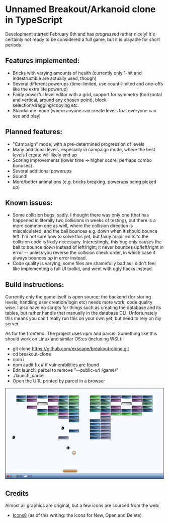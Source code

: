 # Unnamed Breakout/Arkanoid clone in TypeScript

Development started February 6th and has progressed rather nicely!
It's certainly not ready to be considered a full game, but it is playable for short periods.

## Features implemented:

* Bricks with varying amounts of health (currently only 1-hit and indestructible are actually used, though)
* Several different powerups (time-limited, use count-limited and one-offs like the extra life powerup)
* Fairly powerful level editor with a grid, support for symmetry (horizontal and vertical, around any chosen point), block selection/dragging/copying etc.
* Standalone mode (where anyone can create levels that everyone can see and play)

## Planned features:

* "Campaign" mode, with a pre-determined progression of levels
* Many additional levels, especially in campaign mode, where the best levels I create will likely end up
* Scoring improvements (lower time -> higher score; perhaps combo bonuses)
* Several additional powerups
* Sound!
* More/better animations (e.g. bricks breaking, powerups being picked up)

## Known issues:

* Some collision bugs, sadly. I thought there was only one (that has happened in literally *two* collisions in weeks of testing), but there is a more common one as well, where the collision direction is miscalculated, and the ball bounces e.g. down when it should bounce left. I'm not sure how to solve this yet, but fairly major edits to the collision code is likely necessary. Interestingly, this bug only causes the ball to bounce *down* instead of left/right; it never bounces up/left/right in error -- unless you reverse the collision check order, in which case it always bounces *up* in error instead.
* Code quality is varying; some files are shamefully bad as I didn't feel like implementing a full UI toolkit, and went with ugly hacks instead.

## Build instructions:

Currently only the game itself is open source; the backend (for storing levels, handling user creation/login etc) needs more work, code quality wise.
I also have no scripts for things such as creating the database and its tables, but rather handle that manually in the database CLI.
Unfortunately this means you can't really run this on your own yet, but need to rely on my server.

As for the frontend:
The project uses npm and parcel.
Something like this should work on Linux and similar OS:es (including WSL):

* git clone https://github.com/exscape/breakout-clone.git
* cd breakout-clone
* npm i
* npm audit fix # if vulnerabilities are found
* Edit launch_parcel to remove "--public-url /game/"
* ./launch_parcel
* Open the URL printed by parcel in a browser

![Screenshot -- possibly already outdated](/screenshot.png)

## Credits

Almost all graphics are original, but a few icons are sourced from the web:

* [Icons8](https://icons8.com) (as of this writing: the icons for New, Open and Delete)
